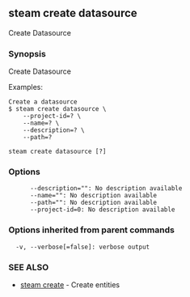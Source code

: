 ## steam create datasource

Create Datasource

### Synopsis


Create Datasource

Examples:

    Create a datasource
    $ steam create datasource \
        --project-id=? \
        --name=? \
        --description=? \
        --path=?

```
steam create datasource [?]
```

### Options

```
      --description="": No description available
      --name="": No description available
      --path="": No description available
      --project-id=0: No description available
```

### Options inherited from parent commands

```
  -v, --verbose[=false]: verbose output
```

### SEE ALSO
* [steam create](steam_create.md)	 - Create entities

